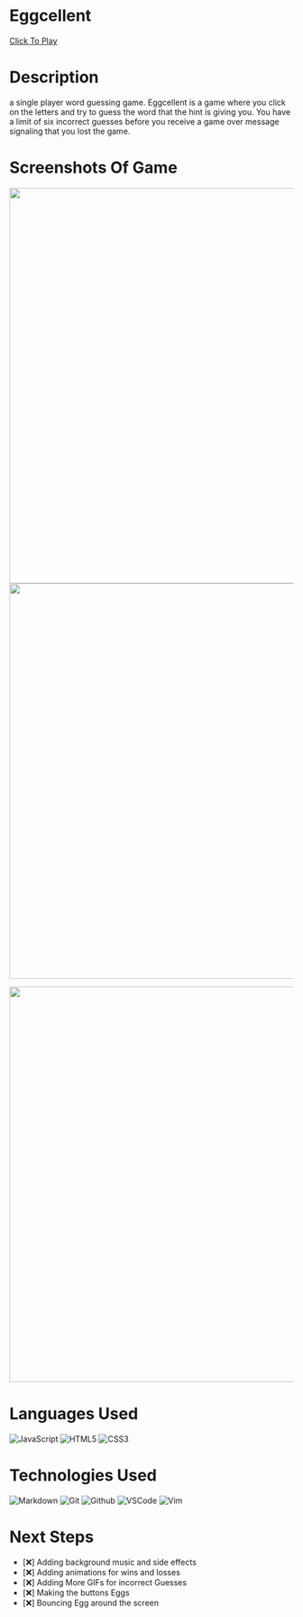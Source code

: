# Eggcellent
[Click To Play](https://sagespellman.github.io/Eggcellent/)


# Description 

a single player word guessing game. Eggcellent is a game where you click on the letters and try to guess the word that the hint is giving you. 
You have a limit of six incorrect guesses before you receive a game over message signaling that you lost the game.


# Screenshots Of Game

<img
    src="https://github.com/SageSpellman/Eggcellent/blob/main/Images/Screenshot%202024-03-21%20at%206.52.28%E2%80%AFPM.png"
    width="700"/>
<img
    src="https://github.com/SageSpellman/Eggcellent/blob/main/Images/Screenshot%202024-03-21%20at%206.53.53%E2%80%AFPM.png"
    width="700"/>

<img
    src="https://github.com/SageSpellman/Eggcellent/blob/main/Images/Screenshot%202024-03-21%20at%206.53.21%E2%80%AFPM.png"
    width="700"/> 
    
# Languages Used
 ![JavaScript](https://img.shields.io/badge/-JavaScript-05122A?style=flat&logo=javascript)
  ![HTML5](https://img.shields.io/badge/-HTML5-05122A?style=flat&logo=html5)
  ![CSS3](https://img.shields.io/badge/-CSS-05122A?style=flat&logo=css3)

# Technologies Used
  ![Markdown](https://img.shields.io/badge/-Markdown-05122A?style=flat&logo=markdown)
  ![Git](https://img.shields.io/badge/-Git-05122A?style=flat&logo=git)
  ![Github](https://img.shields.io/badge/-GitHub-05122A?style=flat&logo=github)
  ![VSCode](https://img.shields.io/badge/-VS_Code-05122A?style=flat&logo=visualstudio)
  ![Vim](https://img.shields.io/badge/-Vim-05122A?style=flat&logo=vim)


# Next Steps

- [:x:] Adding background music and side effects
- [:x:] Adding animations for wins and losses
- [:x:] Adding More GIFs for incorrect Guesses
- [:x:] Making the buttons Eggs
- [:x:] Bouncing Egg around the screen

